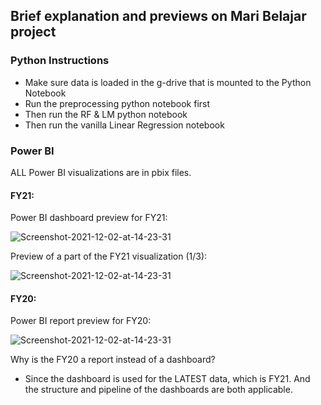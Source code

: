 ## Brief explanation and previews on Mari Belajar project

### Python Instructions
- Make sure data is loaded in the g-drive that is mounted to the Python Notebook
- Run the preprocessing python notebook first
- Then run the RF & LM python notebook
- Then run the vanilla Linear Regression notebook 


### Power BI 

ALL Power BI visualizations are in pbix files. 

#### FY21:

Power BI dashboard preview for FY21:

<img src='https://i.postimg.cc/2jQ80MdX/Screenshot-2021-12-02-at-14-23-31.png' border='0' alt='Screenshot-2021-12-02-at-14-23-31'/>

Preview of a part of the FY21 visualization (1/3):

<img src='https://i.postimg.cc/XNt7vtJF/Screenshot-2021-12-02-at-14-28-13.png' border='0' alt='Screenshot-2021-12-02-at-14-23-31'/>

#### FY20:

Power BI report preview for FY20: 


<img src='https://i.postimg.cc/sxFgf3PZ/Screenshot-2021-12-02-at-14-33-06.png' border='0' alt='Screenshot-2021-12-02-at-14-23-31'/>


Why is the FY20 a report instead of a dashboard?
- Since the dashboard is used for the LATEST data, which is FY21. And the structure and pipeline of the dashboards are both applicable. 





